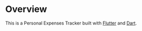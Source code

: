# Overview

This is a Personal Expenses Tracker built with [Flutter][1] and [Dart][2].

[1]: https://www.flutter.dev
[2]: https://www.dart.dev
